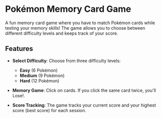 # Pokémon Memory Card Game

A fun memory card game where you have to match Pokémon cards while testing your memory skills! The game allows you to choose between different difficulty levels and keeps track of your score.

## Features

- **Select Difficulty**: Choose from three difficulty levels:
  - **Easy** (6 Pokémon)
  - **Medium** (9 Pokémon)
  - **Hard** (12 Pokémon)
  
- **Memory Game**: Click on cards. If you click the same card twice, you'll Lose!.
  
- **Score Tracking**: The game tracks your current score and your highest score (best score) for each session.